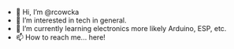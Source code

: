 - 👋 Hi, I’m @rcowcka
- 👀 I’m interested in tech in general.
- 🌱 I’m currently learning electronics more likely Arduino, ESP, etc.
- 📫 How to reach me... here!

<!---
rcowcka/rcowcka is a ✨ special ✨ repository because its `README.md` (this file) appears on your GitHub profile.
You can click the Preview link to take a look at your changes.
--->

